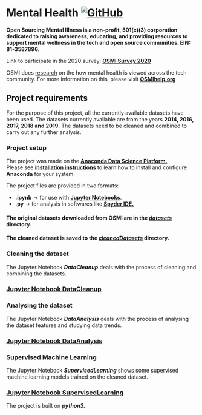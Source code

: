 # Mental Health [![GitHub](https://img.shields.io/github/license/ronitrex/MentalHealth)](./LICENSE)

**Open Sourcing Mental Illness is a non-profit, 501(c)(3) corporation dedicated to raising awareness, educating, and providing resources to support mental wellness in the tech and open source communities. EIN: 81-3587896.**

Link to participate in the 2020 survey: [**OSMI Survey 2020**](https://osmi.typeform.com/to/A7mlxC)

OSMI does [research](https://osmihelp.org/research) on the how mental health is viewed across the tech community. For more information on this, please visit [**OSMIhelp.org**](https://osmihelp.org/)

## Project requirements
 For the purpose of this project, all the currently available datasets have been used. The datasets currently available are from the years **2014, 2016, 2017, 2018 and 2019.**
The datasets need to be cleaned and combined to carry out any further analysis.  
  
### Project setup  
The project was made on the [**Anaconda Data Science Platform.**](https://www.anaconda.com/)   
Please see [**installation instructions**](https://docs.anaconda.com/anaconda/install/) to learn how to install and configure **Anaconda** for your system.
  
The project files are provided in two formats:

+ **.ipynb** -> for use with [**Jupyter Notebooks**](https://jupyter.org/).
+ **.py** -> for analysis in softwares like [**Spyder IDE.**](https://www.spyder-ide.org/)


#### The original datasets downloaded from OSMI are in the [***datasets***](./datasets) directory.  
#### The cleaned dataset is saved to the [***cleanedDatasets***](./cleanedDatasets) directory.


### Cleaning the dataset

The Jupyter Notebook ***DataCleanup*** deals with the process of cleaning and combining the datasets.

### [**Jupyter Notebook DataCleanup**](./DataCleanup.ipynb)

### Analysing the dataset

The Jupyter Notebook ***DataAnalysis*** deals with the process of analysing the dataset features and studying data trends.
### [**Jupyter Notebook DataAnalysis**](./DataAnalysis.ipynb)

### Supervised Machine Learning

The Jupyter Notebook ***SupervisedLearning*** shows some supervised machine learning models trained on the cleaned dataset.

### [**Jupyter Notebook SupervisedLearning**](./SupervisedLearning.ipynb)

The project is built on ***python3.***

